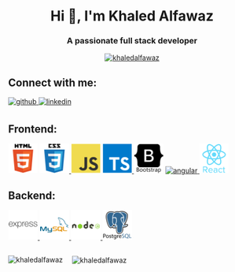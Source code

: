 <h1 align="center">Hi 👋, I'm Khaled Alfawaz</h1>
<h3 align="center">A passionate full stack developer</h3>

<p align="center"> <a href="https://github.com/ryo-ma/github-profile-trophy"><img src="https://github-profile-trophy.vercel.app/?username=khaledalfawaz&column=3&margin-w=15&margin-h=15" alt="khaledalfawaz" /></a> </p>

## Connect with me:

<div align="left">
<a href="https://github.com/KhaledAlfawaz" target="_blank">
<img src=https://img.shields.io/badge/github-%2324292e.svg?&style=for-the-badge&logo=github&logoColor=white alt=github style="margin-bottom: 5px;" />
</a>
<a href="https://linkedin.com/in/khaled-alfawaz" target="_blank">
<img src=https://img.shields.io/badge/linkedin-%231E77B5.svg?&style=for-the-badge&logo=linkedin&logoColor=white alt=linkedin style="margin-bottom: 5px;" />
</a>  
</div>

<h2 align="left">Frontend:</h2>
<p align="left"><img src="https://raw.githubusercontent.com/devicons/devicon/master/icons/html5/html5-original-wordmark.svg" alt="html5" width="60" height="60"/> </a> <a href="https://www.w3schools.com/css/" target="_blank" rel="noreferrer"> <img src="https://raw.githubusercontent.com/devicons/devicon/master/icons/css3/css3-original-wordmark.svg" alt="css3" width="60" height="60"/> </a> <img src="https://raw.githubusercontent.com/devicons/devicon/master/icons/javascript/javascript-original.svg" alt="javascript" width="60" height="60"/> </a> <a href="https://www.typescriptlang.org/" target="_blank" rel="noreferrer"> <img src="https://raw.githubusercontent.com/devicons/devicon/master/icons/typescript/typescript-original.svg" alt="typescript" width="60" height="60"/> </a> <img src="https://raw.githubusercontent.com/devicons/devicon/master/icons/bootstrap/bootstrap-plain-wordmark.svg" alt="bootstrap" width="60" height="60"/> </a>  <a href="https://angular.io" target="_blank" rel="noreferrer"> <img src="https://angular.io/assets/images/logos/angular/angular.svg" alt="angular" width="60" height="60"/> </a> <a href="https://getbootstrap.com" target="_blank" rel="noreferrer">  <a href="https://www.w3.org/html/" target="_blank" rel="noreferrer"> <a href="https://jasmine.github.io/" target="_blank" rel="noreferrer"> <a href="https://developer.mozilla.org/en-US/docs/Web/JavaScript" target="_blank" rel="noreferrer">  <a href="https://reactjs.org/" target="_blank" rel="noreferrer"> <img src="https://raw.githubusercontent.com/devicons/devicon/master/icons/react/react-original-wordmark.svg" alt="react" width="60" height="60"/> </a>  </p>

<bt/>
<h2 align="left">Backend:</h2>
<p align="left"> <a href="https://expressjs.com" target="_blank" rel="noreferrer"> <img src="https://raw.githubusercontent.com/devicons/devicon/master/icons/express/express-original-wordmark.svg" alt="express" width="60" height="60"/> </a> <a href="https://www.mysql.com/" target="_blank" rel="noreferrer"> <img src="https://raw.githubusercontent.com/devicons/devicon/master/icons/mysql/mysql-original-wordmark.svg" alt="mysql" width="60" height="60"/> </a> <a href="https://nodejs.org" target="_blank" rel="noreferrer"> <img src="https://raw.githubusercontent.com/devicons/devicon/master/icons/nodejs/nodejs-original-wordmark.svg" alt="nodejs" width="60" height="60"/> </a> <a href="https://www.postgresql.org" target="_blank" rel="noreferrer"> <img src="https://raw.githubusercontent.com/devicons/devicon/master/icons/postgresql/postgresql-original-wordmark.svg" alt="postgresql" width="60" height="60"/> </a> </p>

<div style="display:flex;flex-direction: row;align-items: center;gap:15px"  >

<p>&nbsp;<img align="left" src="https://github-readme-stats.vercel.app/api?username=khaledalfawaz&show_icons=true&locale=en" alt="khaledalfawaz" /></p>
<p><img align="center" src="https://github-readme-stats.vercel.app/api/top-langs?username=khaledalfawaz&show_icons=true&locale=en&layout=compact" alt="khaledalfawaz" /></p>
</div>
